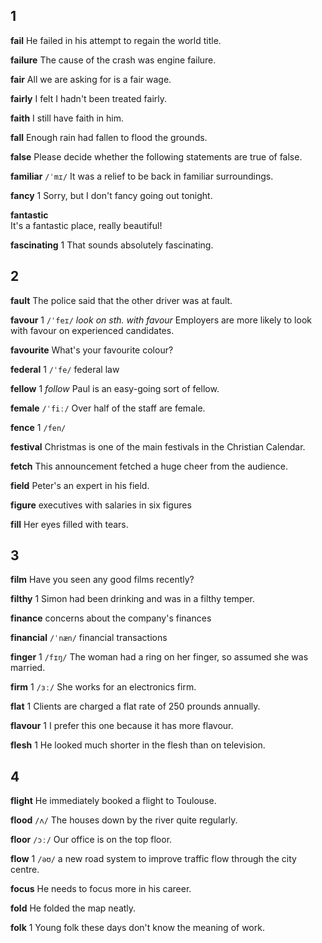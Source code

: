 ## 1
**fail** 
He failed in his attempt to regain the world title.

**failure** 
The cause of the crash was engine failure.

**fair** 
All we are asking for is a fair wage.

**fairly** 
I felt I hadn't been treated fairly.

**faith**
I still have faith in him.

**fall** 
Enough rain had fallen to flood the grounds.

**false** 
Please decide whether the following statements are true of false.

**familiar** 
`/ˈmɪ/`
It was a relief to be back in familiar surroundings.

**fancy** 1
Sorry, but I don't fancy going out tonight.

**fantastic**  
It's a fantastic place, really beautiful!

**fascinating** 1
That sounds absolutely fascinating.

## 2
**fault**
The police said that the other driver was at fault.

**favour** 1
`/ˈfeɪ/`
*look on sth. with favour*
Employers are more likely to look with favour on experienced candidates.

**favourite** 
What's your favourite colour?

**federal** 1
`/ˈfe/`
federal law

**fellow** 1
*follow*
Paul is an easy-going sort of fellow.

**female** 
`/ˈfiː/`
Over half of the staff are female.

**fence** 1
`/fen/`

**festival** 
Christmas is one of the main festivals in the Christian Calendar.

**fetch**
This announcement fetched a huge cheer from the audience.

**field** 
Peter's an expert in his field.

**figure** 
executives with salaries in six figures

**fill** 
Her eyes filled with tears.

## 3
**film** 
Have you seen any good films recently?

**filthy** 1
Simon had been drinking and was in a filthy temper.

**finance** 
concerns about the company's finances

**financial** 
`/ˈnæn/`
financial transactions

**finger** 1
`/fɪŋ/`
The woman had a ring on her finger, so assumed she was married.

**firm** 1
`/ɜː/`
She works for an electronics firm.

**flat** 1
Clients are charged a flat rate of 250 prounds annually.

**flavour** 1
I prefer this one because it has more flavour.

**flesh** 1
He looked much shorter in the flesh than on television.

## 4
**flight** 
He immediately booked a flight to Toulouse.

**flood** 
`/ʌ/`
The houses down by the river quite regularly.

**floor** 
`/ɔː/`
Our office is on the top floor.

**flow** 1
`/əʊ/`
a new road system to improve traffic flow through the city centre.

**focus** 
He needs to focus more in his career.

**fold** 
He folded the map neatly.

**folk** 1
Young folk these days don't know the meaning of work.